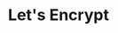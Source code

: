 ---
github: letsencrypt
logohandle: letsencrypt
sort: letsencrypt
title: Let's Encrypt
twitter: https://twitter.com/letsencrypt
website: https://letsencrypt.org/
wikipedia: https://en.wikipedia.org/wiki/Let%27s_Encrypt
---